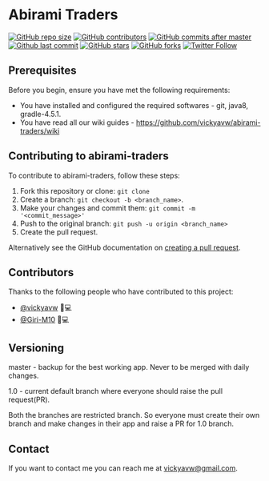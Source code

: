 # Abirami Traders

<!--- These are examples. See https://shields.io for others or to customize this set of shields. You might want to include dependencies, project status and licence info here --->
[![GitHub repo size](https://img.shields.io/github/repo-size/vickyavw/abirami-traders)](https://img.shields.io/github/repo-size/vickyavw/abirami-traders)
[![GitHub contributors](https://img.shields.io/github/contributors/vickyavw/abirami-traders)](https://github.com/vickyavw/abirami-traders/graphs/contributors)
[![GitHub commits after master](https://img.shields.io/github/commits-since/vickyavw/abirami-traders/master)](https://github.com/vickyavw/abirami-traders/compare/master...1.0)
[![Github last commit](https://img.shields.io/github/last-commit/vickyavw/abirami-traders/1.0)](https://github.com/vickyavw/abirami-traders/commits/1.0)
[![GitHub stars](https://img.shields.io/github/stars/vickyavw/abirami-traders?style=social)](https://github.com/vickyavw/abirami-traders/stargazers)
[![GitHub forks](https://img.shields.io/github/forks/vickyavw/abirami-traders?style=social)](https://github.com/vickyavw/abirami-traders/network/members)
[![Twitter Follow](https://img.shields.io/twitter/follow/vickyavw?style=social)](https://twitter.com/vickyavw)

## Prerequisites

Before you begin, ensure you have met the following requirements:
* You have installed and configured the required softwares - git, java8, gradle-4.5.1. 
* You have read all our wiki guides - https://github.com/vickyavw/abirami-traders/wiki

## Contributing to abirami-traders
To contribute to abirami-traders, follow these steps:

1. Fork this repository or clone: `git clone`
2. Create a branch: `git checkout -b <branch_name>`.
3. Make your changes and commit them: `git commit -m '<commit_message>'`
4. Push to the original branch: `git push -u origin <branch_name>`
5. Create the pull request.

Alternatively see the GitHub documentation on [creating a pull request](https://help.github.com/en/github/collaborating-with-issues-and-pull-requests/creating-a-pull-request).

## Contributors

Thanks to the following people who have contributed to this project:

* [@vickyavw](https://github.com/vickyavw) 🎨💻
* [@Giri-M10](https://github.com/Giri-M10) 💼💻

## Versioning
master - backup for the best working app. Never to be merged with daily changes.

1.0 - current default branch where everyone should raise the pull request(PR).

Both the branches are restricted branch. So everyone must create their own branch and make changes in their app and raise a PR for 1.0 branch.

## Contact

If you want to contact me you can reach me at <vickyavw@gmail.com>.
